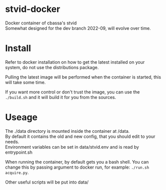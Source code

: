 # stvid-docker

Docker container of cbassa's stvid<br>
Somewhat designed for the dev branch 2022-09, will evolve over time.

# Install

Refer to docker installation on how to get the latest installed on your system, do not use the distributions package.<br>

Pulling the latest image will be performed when the container is started, this will take some time.<br>

If you want more control or don't trust the image, you can use the `./build.sh` and it will build it for you from the sources.

# Useage

The ./data directory is mounted inside the container at /data.<br>
By default it contains the old and new config, that you should edit to your needs.<br>
Environment variables can be set in data/stvid.env and is read by entrypoint.sh<br>

When running the container, by default gets you a bash shell. You can change this by passing argument to docker run, for example: `./run.sh acquire.py`.<br>

Other useful scripts will be put into data/<br>

